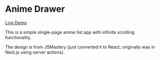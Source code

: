 # Anime Drawer

[Live Demo](https://anime-drawer.vercel.app/)

This is a simple single-page anime list app with infinite scrolling functionality.

The design is from JSMastery (just converted it to React; originally was in Next.js using server actions).
